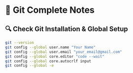 # 📘 Git Complete Notes

## 🔍 Check Git Installation & Global Setup
```bash
git --version
git config --global user.name "Your Name"
git config --global user.email "your_email@gmail.com"
git config --global core.editor "code --wait"
git config --global core.autocrlf input
git config --global -e

